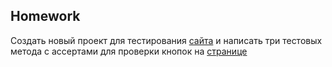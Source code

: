 ## Homework

Создать новый проект для тестирования [сайта](http://the-internet.herokuapp.com/) и написать три тестовых метода с ассертами для проверки кнопок на [странице](http://the-internet.herokuapp.com/javascript_alerts)
